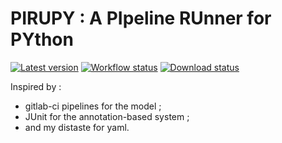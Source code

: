 # PIRUPY : A PIpeline RUnner for PYthon

[![Latest version](https://img.shields.io/github/v/release/sporniket/pirupy?include_prereleases)](https://github.com/sporniket/pirupy/releases)
[![Workflow status](https://img.shields.io/github/workflow/status/sporniket/pirupy/Python%20package)](https://github.com/sporniket/pirupy/actions/workflows/python-package.yml)
[![Download status](https://img.shields.io/pypi/dm/pirupy-by-sporniket)](https://pypi.org/project/pirupy-by-sporniket/)

Inspired by :

* gitlab-ci pipelines for the model ;
* JUnit for the annotation-based system ;
* and my distaste for yaml.
